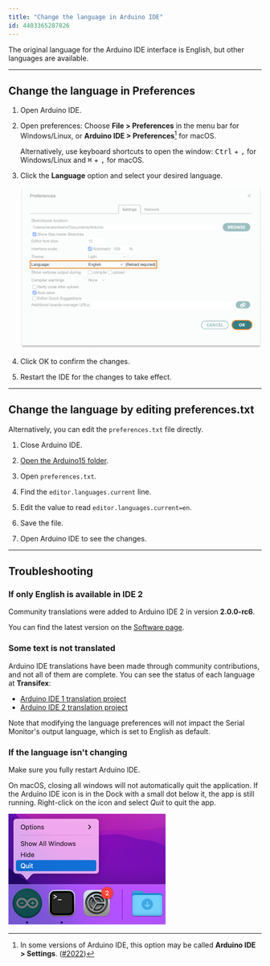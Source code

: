 ```yaml
---
title: "Change the language in Arduino IDE"
id: 4403365287826
---
```


The original language for the Arduino IDE interface is English, but other languages are available.

---

## Change the language in Preferences

1. Open Arduino IDE.

2. Open preferences: Choose **File > Preferences** in the menu bar for Windows/Linux, or  **Arduino IDE > Preferences**[^1] for macOS.

   [^1]: In some versions of Arduino IDE, this option may be called **Arduino IDE > Settings**. ([#2022](https://github.com/arduino/arduino-ide/issues/2022))

   Alternatively, use keyboard shortcuts to open the window: <kbd>Ctrl</kbd> + <kbd>,</kbd> for Windows/Linux and <kbd>⌘</kbd> + <kbd>,</kbd> for macOS.

3. Click the **Language** option and select your desired language.

   ![The Language option in the IDE Preferences window.](img/IDE-2-language-preferences-highlight.png)

4. Click OK to confirm the changes.

5. Restart the IDE for the changes to take effect.

---

## Change the language by editing preferences.txt

Alternatively, you can edit the `preferences.txt` file directly.

1. Close Arduino IDE.

2. [Open the Arduino15 folder](https://support.arduino.cc/hc/en-us/articles/360018448279-Open-the-Arduino15-folder).

3. Open `preferences.txt`.

4. Find the `editor.languages.current` line.

5. Edit the value to read `editor.languages.current=en`.

6. Save the file.

7. Open Arduino IDE to see the changes.

---

## Troubleshooting

### If only English is available in IDE 2

Community translations were added to Arduino IDE 2 in version **2.0.0-rc6**.

You can find the latest version on the [Software page](https://www.arduino.cc/en/software).

### Some text is not translated

Arduino IDE translations have been made through community contributions, and not all of them are complete. You can see the status of each language at **Transifex**:

* [Arduino IDE 1 translation project](https://www.transifex.com/mbanzi/arduino-ide-15/)
* [Arduino IDE 2 translation project](https://www.transifex.com/arduino-1/ide2/)

Note that modifying the language preferences will not impact the Serial Monitor's output language, which is set to English as default.

### If the language isn't changing

Make sure you fully restart Arduino IDE.

On macOS, closing all windows will not automatically quit the application. If the Arduino IDE icon is in the Dock with a small dot below it, the app is still running. Right-click on the icon and select _Quit_ to quit the app.

![Quitting Arduino IDE in the Dock on macOS.](img/macos-ide-quit.png)

<p style="display:none;">
  Tags: sprache, idioma, Español, Deutsch, Italiano  (Italian), Português, Arabic, Euskara (Basque), Chinese (汉语/漢語), Čeština (Czech), Dutch, Persian, Turkish, Armenian, Bulgarian , English, French, German, Greek, Hungarian, Italian, 日本語 (Japanese), 한국어 (Korean), Norwegian Bokmål, Polish, Portuguese, Limba română (Romanian), Russian, Slovenčina (Slovak), Slovenian ,Spanish ,Ukrainian ,Vietnamese, Eesti keel (Estonian)
</p>
